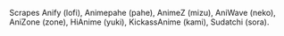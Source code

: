 Scrapes Anify (lofi), Animepahe (pahe), AnimeZ (mizu), AniWave (neko), AniZone (zone), HiAnime (yuki), KickassAnime (kami), Sudatchi (sora).